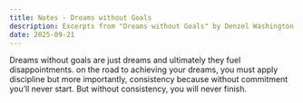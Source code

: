 ```yaml
---
title: Notes - Dreams without Goals
description: Excerpts from "Dreams without Goals" by Denzel Washington
date: 2025-09-21
---
```


Dreams without goals are just dreams and ultimately they fuel disappointments. on the road to achieving your dreams, you must apply discipline but more importantly, consistency because without commitment you’ll never start. But without consistency, you will never finish.
